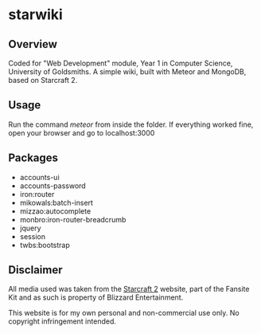 # starwiki

## Overview

Coded for "Web Development" module, Year 1 in Computer Science, University of Goldsmiths. A simple wiki, built with Meteor and MongoDB, based on Starcraft 2.


## Usage

Run the command *meteor* from inside the folder. If everything worked fine, open your browser and go to localhost:3000


## Packages

  + accounts-ui
  + accounts-password
  + iron:router
  + mikowals:batch-insert
  + mizzao:autocomplete
  + monbro:iron-router-breadcrumb
  + jquery
  + session
  + twbs:bootstrap


## Disclaimer

All media used was taken from the [Starcraft 2](https://eu.battle.net/sc2/en/media/downloads) website, part of the Fansite Kit and as such is property of Blizzard Entertainment. 

This website is for my own personal and non-commercial use only. No copyright infringement intended.
